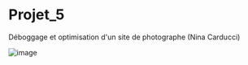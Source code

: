 # Projet_5
Déboggage et optimisation d'un site de photographe (Nina Carducci)

![image](https://github.com/cl201ficelle/Nina_Carducci_Chedhomme_Melanie/assets/139238877/c984f5fa-9dfd-4a88-92fb-431ccd3a02c6)






